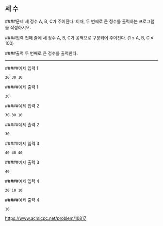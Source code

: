 세 수
----------
####문제
세 정수 A, B, C가 주어진다. 이때, 두 번째로 큰 정수를 출력하는 프로그램을 작성하시오.

####입력
첫째 줄에 세 정수 A, B, C가 공백으로 구분되어 주어진다. (1 ≤ A, B, C ≤ 100) 

####출력
두 번째로 큰 정수를 출력한다.

***
#####예제 입력 1
```
20 30 10
```
#####예제 출력 1
```
20
```
#####예제 입력 2
```
30 30 10
```
#####예제 출력 2
```
30
```
#####예제 입력 3
```
40 40 40
```
#####예제 출력 3
```
40
```
#####예제 입력 4
```
20 10 10
```
#####예제 출력 4
```
10
```

<https://www.acmicpc.net/problem/10817>
